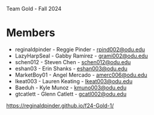 Team Gold - Fall 2024

# Members

  - reginaldpinder - Reggie Pinder - rpind002@odu.edu
  - LazyHarpSeal - Gabby Ramirez - grami002@odu.edu
  - schen012 - Steven Chen - schen012@odu.edu
  - eshan03 - Erin Shanks - eshan003@odu.edu
  - MarketBoy01 - Angel Mercado - amerc006@odu.edu
  - lkeat003 - Lauren Keating - lkeat003@odu.edu
  - Baeduh - Kyle Munoz - kmuno003@odu.edu
  - gtcatlett - Glenn Catlett - gcatl002@odu.edu

https://reginaldpinder.github.io/f24-Gold-1/
